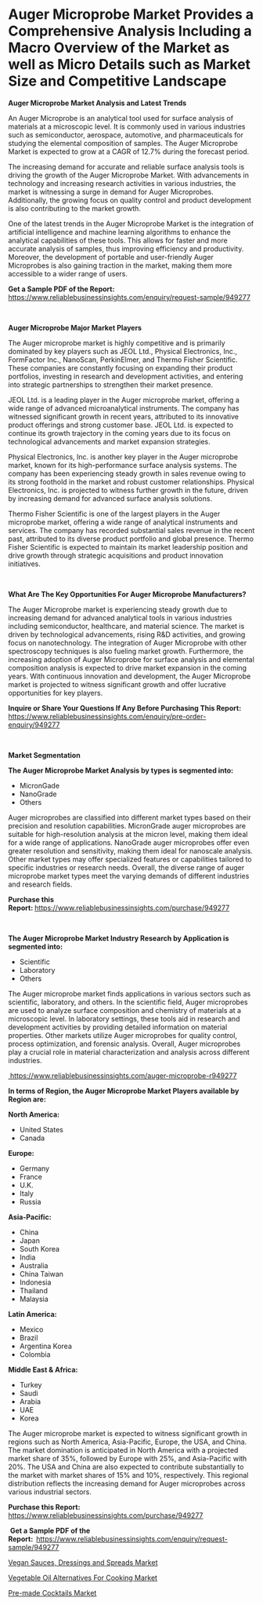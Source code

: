 <p><h1>Auger Microprobe Market Provides a Comprehensive Analysis Including a Macro Overview of the Market as well as Micro Details such as Market Size and Competitive Landscape</h1></p><p><strong>Auger Microprobe Market Analysis and Latest Trends</strong></p>
<p><p>An Auger Microprobe is an analytical tool used for surface analysis of materials at a microscopic level. It is commonly used in various industries such as semiconductor, aerospace, automotive, and pharmaceuticals for studying the elemental composition of samples. The Auger Microprobe Market is expected to grow at a CAGR of 12.7% during the forecast period. </p><p>The increasing demand for accurate and reliable surface analysis tools is driving the growth of the Auger Microprobe Market. With advancements in technology and increasing research activities in various industries, the market is witnessing a surge in demand for Auger Microprobes. Additionally, the growing focus on quality control and product development is also contributing to the market growth.</p><p>One of the latest trends in the Auger Microprobe Market is the integration of artificial intelligence and machine learning algorithms to enhance the analytical capabilities of these tools. This allows for faster and more accurate analysis of samples, thus improving efficiency and productivity. Moreover, the development of portable and user-friendly Auger Microprobes is also gaining traction in the market, making them more accessible to a wider range of users.</p></p>
<p><strong>Get a Sample PDF of the Report:&nbsp;</strong> <a href="https://www.reliablebusinessinsights.com/enquiry/request-sample/949277">https://www.reliablebusinessinsights.com/enquiry/request-sample/949277</a></p>
<p>&nbsp;</p>
<p><strong>Auger Microprobe Major Market Players</strong></p>
<p><p>The Auger microprobe market is highly competitive and is primarily dominated by key players such as JEOL Ltd., Physical Electronics, Inc., FormFactor Inc., NanoScan, PerkinElmer, and Thermo Fisher Scientific. These companies are constantly focusing on expanding their product portfolios, investing in research and development activities, and entering into strategic partnerships to strengthen their market presence.</p><p>JEOL Ltd. is a leading player in the Auger microprobe market, offering a wide range of advanced microanalytical instruments. The company has witnessed significant growth in recent years, attributed to its innovative product offerings and strong customer base. JEOL Ltd. is expected to continue its growth trajectory in the coming years due to its focus on technological advancements and market expansion strategies.</p><p>Physical Electronics, Inc. is another key player in the Auger microprobe market, known for its high-performance surface analysis systems. The company has been experiencing steady growth in sales revenue owing to its strong foothold in the market and robust customer relationships. Physical Electronics, Inc. is projected to witness further growth in the future, driven by increasing demand for advanced surface analysis solutions.</p><p>Thermo Fisher Scientific is one of the largest players in the Auger microprobe market, offering a wide range of analytical instruments and services. The company has recorded substantial sales revenue in the recent past, attributed to its diverse product portfolio and global presence. Thermo Fisher Scientific is expected to maintain its market leadership position and drive growth through strategic acquisitions and product innovation initiatives.</p></p>
<p>&nbsp;</p>
<p><strong>What Are The Key Opportunities For Auger Microprobe Manufacturers?</strong></p>
<p><p>The Auger Microprobe market is experiencing steady growth due to increasing demand for advanced analytical tools in various industries including semiconductor, healthcare, and material science. The market is driven by technological advancements, rising R&D activities, and growing focus on nanotechnology. The integration of Auger Microprobe with other spectroscopy techniques is also fueling market growth. Furthermore, the increasing adoption of Auger Microprobe for surface analysis and elemental composition analysis is expected to drive market expansion in the coming years. With continuous innovation and development, the Auger Microprobe market is projected to witness significant growth and offer lucrative opportunities for key players.</p></p>
<p><strong>Inquire or Share Your Questions If Any Before Purchasing This Report:</strong> <a href="https://www.reliablebusinessinsights.com/enquiry/pre-order-enquiry/949277">https://www.reliablebusinessinsights.com/enquiry/pre-order-enquiry/949277</a></p>
<p>&nbsp;</p>
<p><strong>Market Segmentation</strong></p>
<p><strong>The Auger Microprobe Market Analysis by types is segmented into:</strong></p>
<p><ul><li>MicronGade</li><li>NanoGrade</li><li>Others</li></ul></p>
<p><p>Auger microprobes are classified into different market types based on their precision and resolution capabilities. MicronGrade auger microprobes are suitable for high-resolution analysis at the micron level, making them ideal for a wide range of applications. NanoGrade auger microprobes offer even greater resolution and sensitivity, making them ideal for nanoscale analysis. Other market types may offer specialized features or capabilities tailored to specific industries or research needs. Overall, the diverse range of auger microprobe market types meet the varying demands of different industries and research fields.</p></p>
<p><strong>Purchase this Report:&nbsp;</strong><a href="https://www.reliablebusinessinsights.com/purchase/949277">https://www.reliablebusinessinsights.com/purchase/949277</a></p>
<p>&nbsp;</p>
<p><strong>The Auger Microprobe Market Industry Research by Application is segmented into:</strong></p>
<p><ul><li>Scientific</li><li>Laboratory</li><li>Others</li></ul></p>
<p><p>The Auger microprobe market finds applications in various sectors such as scientific, laboratory, and others. In the scientific field, Auger microprobes are used to analyze surface composition and chemistry of materials at a microscopic level. In laboratory settings, these tools aid in research and development activities by providing detailed information on material properties. Other markets utilize Auger microprobes for quality control, process optimization, and forensic analysis. Overall, Auger microprobes play a crucial role in material characterization and analysis across different industries.</p></p>
<p><a href="https://www.reliablebusinessinsights.com/auger-microprobe-r949277">&nbsp;https://www.reliablebusinessinsights.com/auger-microprobe-r949277</a></p>
<p><strong>In terms of Region, the Auger Microprobe Market Players available by Region are:</strong></p>
<p>
    <p> <strong> North America: </strong>
        <ul>
            <li>United States</li>
            <li>Canada</li>
        </ul>
        </p> 
    <p> <strong> Europe: </strong>
        <ul>
            <li>Germany</li>
            <li>France</li>
            <li>U.K.</li>
            <li>Italy</li>
            <li>Russia</li>
        </ul>
        </p> 
    <p> <strong> Asia-Pacific: </strong>
        <ul>
            <li>China</li>
            <li>Japan</li>
            <li>South Korea</li>
            <li>India</li>
            <li>Australia</li>
            <li>China Taiwan</li>
            <li>Indonesia</li>
            <li>Thailand</li>
            <li>Malaysia</li>
        </ul>
        </p> 
    <p> <strong> Latin America: </strong>
        <ul>
            <li>Mexico</li>
            <li>Brazil</li>
            <li>Argentina Korea</li>
            <li>Colombia</li>
        </ul>
        </p> 
    <p> <strong> Middle East & Africa: </strong>
        <ul>
            <li>Turkey</li>
            <li>Saudi</li>
            <li>Arabia</li>
            <li>UAE</li>
            <li>Korea</li>
        </ul>
    </p>
    </p>
<p><p>The Auger microprobe market is expected to witness significant growth in regions such as North America, Asia-Pacific, Europe, the USA, and China. The market domination is anticipated in North America with a projected market share of 35%, followed by Europe with 25%, and Asia-Pacific with 20%. The USA and China are also expected to contribute substantially to the market with market shares of 15% and 10%, respectively. This regional distribution reflects the increasing demand for Auger microprobes across various industrial sectors.</p></p>
<p><strong>Purchase this Report: </strong><a href="https://www.reliablebusinessinsights.com/purchase/949277">https://www.reliablebusinessinsights.com/purchase/949277</a></p>
<p>&nbsp;<strong>Get a Sample PDF of the Report:&nbsp;&nbsp;</strong><a href="https://www.reliablebusinessinsights.com/enquiry/request-sample/949277">https://www.reliablebusinessinsights.com/enquiry/request-sample/949277</a></p>
<p><strong></strong></p>
<p><p><a href="https://github.com/polesdua1/Market-Research-Report-List-1/blob/main/vegan-sauces-dressings-and-spreads-market.md">Vegan Sauces, Dressings and Spreads Market</a></p><p><a href="https://github.com/fernandomillshz/Market-Research-Report-List-1/blob/main/vegetable-oil-alternatives-for-cooking-market.md">Vegetable Oil Alternatives For Cooking Market</a></p><p><a href="https://github.com/GaryrankliznmwoXff/Market-Research-Report-List-1/blob/main/pre-made-cocktails-market.md">Pre-made Cocktails Market</a></p></p>